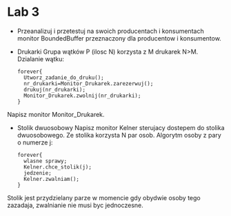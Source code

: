 # Lab 3

- Przeanalizuj i przetestuj na swoich producentach i konsumentach monitor BoundedBuffer przeznaczony dla producentow i konsumentow.

- Drukarki
Grupa wątków P (ilosc N) korzysta z M drukarek N>M. Dzialanie wątku:
  ```
  forever{
    Utworz_zadanie_do_druku();
    nr_drukarki=Monitor_Drukarek.zarezerwuj();
    drukuj(nr_drukarki);
    Monitor_Drukarek.zwolnij(nr_drukarki);
  }
  ```
Napisz monitor Monitor_Drukarek.

- Stolik dwuosobowy
Napisz monitor Kelner sterujacy dostepem do stolika dwuosobowego. Ze stolika korzysta N par osob. Algorytm osoby z pary o numerze j:
  ```
  forever{
    wlasne sprawy;
    Kelner.chce_stolik(j);
    jedzenie;
    Kelner.zwalniam();
  }
  ```
Stolik jest przydzielany parze w momencie gdy obydwie osoby tego zazadaja, zwalnianie nie musi byc jednoczesne.

